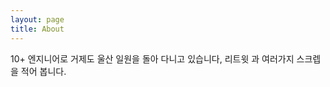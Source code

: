 ```yaml
---
layout: page
title: About
---
```


<p class="message">
  10+ 엔지니어로 거제도 울산 일원을 돌아 다니고 있습니다,
  리트윗 과 여러가지 스크렙을 적어 봅니다.
</p>


